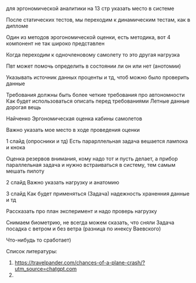 
для эргономической аналитики на 13 стр указать место в системе

После статических тестов, мы переходим к динамическим тестам, как в дипломе

Один из методов эрогономической оценки, есть методика, 
вот 4 компонент не так широко представлен

Когда переходим к одночленовому самолету то это другая нагрузка

Пвт может помочь определить в состоянии ли он или нет (анотомии)

Указывать источник данных проценты и тд, чтоб можно было проверить данные


Требования должны быть более четкие требования про автономности
Как будет использоваться описать перед требованиями
Летные данные дорогая вещь

Найченко
Эргономическая оценка кабины самолетов

Важно указать мое место в ходе проведения оценки

1 слайд (опросники и тд)
Есть парарллельная задача вешается лампока и кнока

Оценка резервов внимания, кому надо тот и пусть делает,
а прибор параллельная задача и нужно встраиваться в систему,
тем самым мешать пилоту

2 слайд Важно указать нагрузку и анатомию

3 слайд Как будет применяться (Задача) надежность храненния данные и тд



Рассказать про план эксперимент и надо проверь нагрузку

Снимаем биометрию, не всегда можем сказать, что сняли
Задача посадка с ветром и без ветра (разница по инексу Ваевского)

Что-нибудь то сработает)









Список литературы:
1. https://travelpander.com/chances-of-a-plane-crash/?utm_source=chatgpt.com
2. 